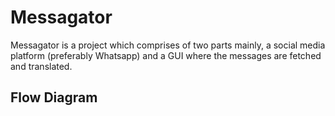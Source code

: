 # Messagator
Messagator is a project which comprises of two parts mainly, a social media platform (preferably Whatsapp) and a GUI where the messages are fetched and translated.
## Flow Diagram 

